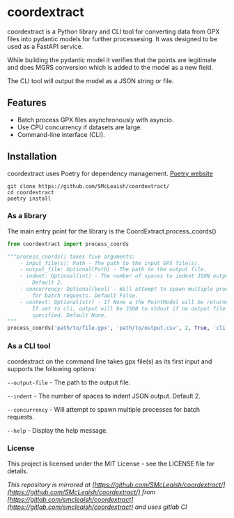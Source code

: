 # coordextract
coordextract is a Python library and CLI tool for converting data from 
GPX files into pydantic models for further processesing. It was designed 
to be used as a FastAPI service. 

While building the pydantic model it verifies that the points are legitimate 
and does MGRS conversion which is added to the model as a new field.

The CLI tool will output the model as a JSON string or file. 

## Features

- Batch process GPX files asynchronously with asyncio.
- Use CPU concurrency if datasets are large.
- Command-line interface (CLI).

## Installation
coordextract uses Poetry for dependency management.
[Poetry website](https://python-poetry.org/docs/)
```shell
git clone https://github.com/SMcLeaish/coordextract/
cd coordextract
poetry install
```
### As a library

The main entry point for the library is the CoordExtract.process_coords()
```python
from coordextract import process_coords

"""process_coords() takes five arguments:
    - input_file(s): Path - The path to the input GPX file(s).
    - output_file: Optional(Path) - The path to the output file.
    - indent: Optional(int) - The number of spaces to indent JSON output. 
        Default 2.
    - concurrency: Optional(bool) - Will attempt to spawn multiple processes
        for batch requests. Default False.
    - context: Optional(str) - If None a the PointModel will be returned. 
        If set to cli, output will be JSON to stdout if no output file is 
        specified. Default None.
"""
process_coords('path/to/file.gpx', 'path/to/output.csv', 2, True, 'cli')
```

### As a CLI tool

coordextract on the command line takes gpx file(s) as its first input and
supports the following options:

`--output-file` - The path to the output file.

`--indent` - The number of spaces to indent JSON output. Default 2.

`--concurrency` - Will attempt to spawn multiple processes for batch requests.

`--help` - Display the help message.

### License

This project is licensed under the MIT License - see the LICENSE file for details.

 *This repository is mirrored at [https://github.com/SMcLeaish/coordextract/](https://github.com/SMcLeaish/coordextract/) 
from [https://gitlab.com/smcleaish/coordextract](https://gitlab.com/smcleaish/coordextract) and uses gitlab CI*
